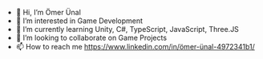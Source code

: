 - 👋 Hi, I’m Ömer Ünal
- 👀 I’m interested in Game Development
- 🌱 I’m currently learning Unity, C#, TypeScript, JavaScript, Three.JS
- 💞️ I’m looking to collaborate on Game Projects
- 📫 How to reach me https://www.linkedin.com/in/ömer-ünal-4972341b1/

<!---
kharalos/kharalos is a ✨ special ✨ repository because its `README.md` (this file) appears on your GitHub profile.
You can click the Preview link to take a look at your changes.
--->
